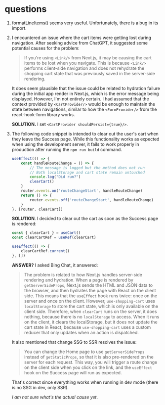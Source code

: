 # questions

1. formatLineItems() seems very useful. Unfortunately, there is a bug in its import.

2. I encountered an issue where the cart items were getting lost during navigation. After seeking advice from ChatGPT, it suggested some potential causes for the problem:

    > If you're using `<Link/>` from Next.js, it may be causing the cart items to be lost when you navigate. This is because `<Link/>` performs client-side navigation and does not rehydrate the shopping cart state that was previously saved in the server-side rendering.

    It does seem plausible that the issue could be related to hydration failure during the initial app render in Next.js, which is the error message being displayed. However, I'm not entirely certain. I had assumed that the context provided by `<CartProvider/>` would be enough to maintain the state between navigations, similar to how the `<FormProvider/>` from the react-hook-form library works.

    **SOLUTION.** I set `<CartProvider shouldPersist={true}/>`.

3. The following code snippet is intended to clear out the user's cart when they leave the Success page. While this functionality works as expected when using the development server, it fails to work properly in production after running the `npm run build` command.

    ```jsx
    useEffect(() => {
        const handleRouteChange = () => {
            // The message is logged but the method does not run
            // Both localStorage and cart state remain untouched
            console.log("Did run?")
            clearCart()
        }
        router.events.on('routeChangeStart', handleRouteChange)
        return () => {
            router.events.off('routeChangeStart', handleRouteChange)
        }
    }, [router, clearCart])
    ```

    **SOLUTION**. I decided to clear out the cart as soon as the Success page is rendered:

    ```jsx
    const { clearCart } = useCart()
    const clearCartRef = useRef(clearCart)

    useEffect(() => {
        clearCartRef.current()
    }, [])
    ```

    **ANSWER?** I asked Bing Chat, it answered:

    > The problem is related to how Next.js handles server-side rendering and hydration. When a page is rendered by `getServerSideProps`, Next.js sends the HTML and JSON data to the browser, and then hydrates the page with React on the client side. This means that the `useEffect` hook runs twice: once on the server and once on the client. However, `use-shopping-cart` uses `localStorage` to store the cart state, which is only available on the client side. Therefore, when `clearCart` runs on the server, it does nothing, because there is no `localStorage` to access. When it runs on the client, it clears the localStorage, but it does not update the cart state in React, because `use-shopping-cart` uses a custom reducer that only updates when an action is dispatched.

    It also mentioned that change SSG to SSR resolves the issue:

    > You can change the Home page to use `getServerSideProps` instead of `getStaticProps`, so that it is also pre-rendered on the server for each request. This way, you will trigger a route change on the client side when you click on the link, and the `useEffect` hook on the Success page will run as expected.

    That's correct since everything works when running in dev mode (there is no SSG in dev, only SSR).

    *I am not sure what's the actual cause yet*.
